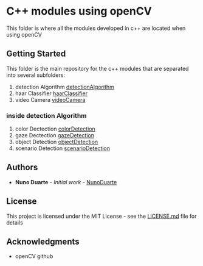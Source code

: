 # C++ modules using openCV

This folder is where all the modules developed in c++ are located when using openCV

## Getting Started

This folder is the main repository for the c++ modules that are separated into several subfolders:
1. detection Algorithm [detectionAlgorithm](https://github.com/NunoDuarte/openCVdevelop/tree/master/cpp/detectionAlgorithm)
2. haar Classifier [haarClassifier](https://github.com/NunoDuarte/openCVdevelop/tree/master/cpp/haarClassifier)
4. video Camera [videoCamera](https://github.com/NunoDuarte/openCVdevelop/tree/master/cpp/videoCamera)

### inside detection Algorithm
1. color Dectection [colorDetection](https://github.com/NunoDuarte/openCVdevelop/tree/master/cpp/detectionAlgorithm/colorDetection)
2. gaze Dectection [gazeDetection](https://github.com/NunoDuarte/openCVdevelop/tree/master/cpp/detectionAlgorithm/gazeDetection)
3. object Detection [objectDetection](https://github.com/NunoDuarte/openCVdevelop/tree/master/cpp/detectionAlgorithm/objectDetection)
4. scenario Detection [scenarioDetection](https://github.com/NunoDuarte/openCVdevelop/tree/master/cpp/detectionAlgorithm/scenarioDetection)

## Authors

* **Nuno Duarte** - *Initial work* - [NunoDuarte](https://github.com/NunoDuarte)


## License

This project is licensed under the MIT License - see the [LICENSE.md](LICENSE.md) file for details

## Acknowledgments

* openCV github
